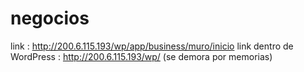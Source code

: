# negocios
link   :    http://200.6.115.193/wp/app/business/muro/inicio
link dentro de  WordPress   :  http://200.6.115.193/wp/  (se demora por memorias)
